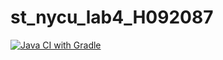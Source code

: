 # st_nycu_lab4_H092087

[![Java CI with Gradle](https://github.com/dcfvgb123456/st_nycu_lab4_H092087/actions/workflows/gradle.yml/badge.svg)](https://github.com/dcfvgb123456/st_nycu_lab4_H092087/actions/workflows/gradle.yml)